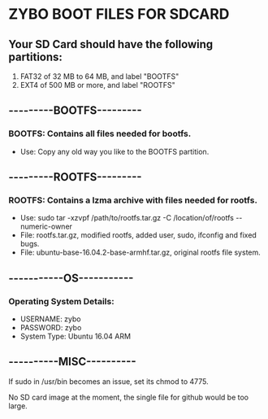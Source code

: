 # ZYBO BOOT FILES FOR SDCARD

## Your SD Card should have the following partitions:

1. FAT32 of 32 MB to 64 MB, and label "BOOTFS"
2. EXT4 of 500 MB or more, and label "ROOTFS"

## ---------BOOTFS---------
### BOOTFS: Contains all files needed for bootfs.
* Use: Copy any old way you like to the BOOTFS partition.

## ---------ROOTFS---------
### ROOTFS: Contains a lzma archive with files needed for rootfs.
* Use: sudo tar -xzvpf /path/to/rootfs.tar.gz -C /location/of/rootfs --numeric-owner
* File: rootfs.tar.gz, modified rootfs, added user, sudo, ifconfig and fixed bugs.
* File: ubuntu-base-16.04.2-base-armhf.tar.gz, original rootfs file system.

## -----------OS-----------
### Operating System Details:
* USERNAME: zybo
* PASSWORD: zybo
* System Type: Ubuntu 16.04 ARM

## ----------MISC----------
If sudo in /usr/bin becomes an issue, set its chmod to 4775.

No SD card image at the moment, the single file for github would
be too large.
